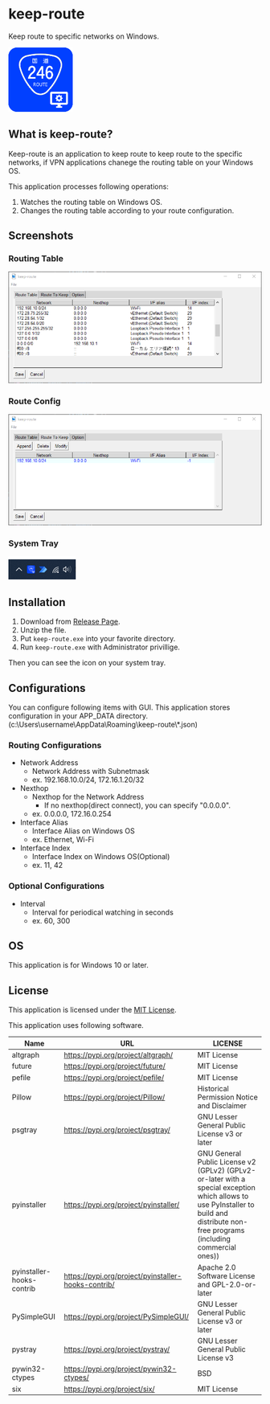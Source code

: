 # keep-route
Keep route to specific networks on Windows.

![keep-route](resources/keep-route-128.png)

##  What is keep-route?

Keep-route is an application to keep route to keep route to the specific networks,
if VPN applications chanege the routing table on your Windows OS.

This application processes following operations:

1. Watches the routing table on Windows OS.
2. Changes the routing table according to your route configuration.

## Screenshots

### Routing Table
![Routing Table](screenshots/routing_table.png)

### Route Config
![Route Config](screenshots/route_to_keep.png)

### System Tray
![System Tray](screenshots/system_tray.png)


## Installation

1. Download from [Release Page](https://github.com/otahi/keep-route/releases).
2. Unzip the file.
3. Put `keep-route.exe` into your favorite directory.
4. Run `keep-route.exe` with Administrator privillige.

Then you can see the icon on your system tray.
## Configurations

You can configure following items with GUI.
This application stores configuration in your APP_DATA directory.
(c:\\Users\\username\\AppData\\Roaming\\keep-route\\*.json)
### Routing Configurations

- Network Address
  - Network Address with Subnetmask
  - ex. 192.168.10.0/24, 172.16.1.20/32
- Nexthop
  - Nexthop for the Network Address
    - If no nexthop(direct connect), you can specify "0.0.0.0".
  - ex. 0.0.0.0, 172.16.0.254
- Interface Alias
  - Interface Alias on Windows OS
  - ex. Ethernet, Wi-Fi
- Interface Index
  - Interface Index on Windows OS(Optional)
  - ex. 11, 42

### Optional Configurations

- Interval
  - Interval for periodical watching in seconds
  - ex. 60, 300
## OS

This application is for Windows 10 or later.

## License

This application is licensed under the [MIT License](LICENSE).

This application uses following software.

| Name                      	| URL                                                 	| LICENSE                                                                                                                                                                                   	|
|---------------------------	|-----------------------------------------------------	|-------------------------------------------------------------------------------------------------------------------------------------------------------------------------------------------	|
| altgraph                  	| https://pypi.org/project/altgraph/                  	| MIT License                                                                                                                                                                               	|
| future                    	| https://pypi.org/project/future/                    	| MIT License                                                                                                                                                                               	|
| pefile                    	| https://pypi.org/project/pefile/                    	| MIT License                                                                                                                                                                               	|
| Pillow                    	| https://pypi.org/project/Pillow/                    	| Historical Permission Notice and Disclaimer                                                                                                                                               	|
| psgtray                   	| https://pypi.org/project/psgtray/                   	| GNU Lesser General Public License v3 or later                                                                                                                                             	|
| pyinstaller               	| https://pypi.org/project/pyinstaller/               	| GNU General Public License v2 (GPLv2) (GPLv2-or-later with a special   exception which allows to use PyInstaller to build and distribute non-free   programs (including commercial ones)) 	|
| pyinstaller-hooks-contrib 	| https://pypi.org/project/pyinstaller-hooks-contrib/ 	| Apache 2.0 Software License and GPL-2.0-or-later                                                                                                                                          	|
| PySimpleGUI               	| https://pypi.org/project/PySimpleGUI/               	| GNU Lesser General Public License v3 or later                                                                                                                                             	|
| pystray                   	| https://pypi.org/project/pystray/                   	| GNU Lesser General Public License v3                                                                                                                                                      	|
| pywin32-ctypes            	| https://pypi.org/project/pywin32-ctypes/            	| BSD                                                                                                                                                                                       	|
| six                       	| https://pypi.org/project/six/                       	| MIT License                                                                                                                                                                               	|